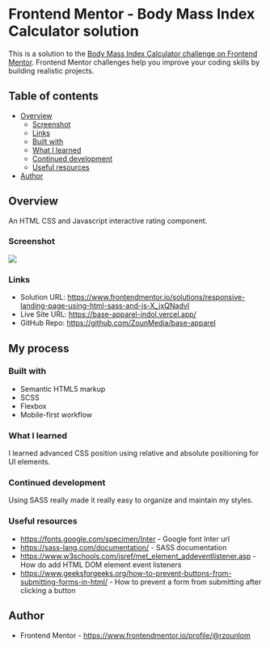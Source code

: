 # Frontend Mentor - Body Mass Index Calculator solution

This is a solution to the [Body Mass Index Calculator challenge on Frontend Mentor](https://www.frontendmentor.io/challenges/body-mass-index-calculator-brrBkfSz1T). Frontend Mentor challenges help you improve your coding skills by building realistic projects.

## Table of contents

- [Overview](#overview)
  - [Screenshot](#screenshot)
  - [Links](#links)
  - [Built with](#built-with)
  - [What I learned](#what-i-learned)
  - [Continued development](#continued-development)
  - [Useful resources](#useful-resources)
- [Author](#author)

## Overview

An HTML CSS and Javascript interactive rating component.

### Screenshot

![](./assets/img/screenshot.jpeg)

### Links

- Solution URL: https://www.frontendmentor.io/solutions/responsive-landing-page-using-html-sass-and-js-X_jxQNadvI
- Live Site URL: https://base-apparel-indol.vercel.app/
- GitHub Repo: https://github.com/ZounMedia/base-apparel

## My process

### Built with

- Semantic HTML5 markup
- SCSS
- Flexbox
- Mobile-first workflow

### What I learned

I learned advanced CSS position using relative and absolute positioning for UI elements.

### Continued development

Using SASS really made it really easy to organize and maintain my styles.

### Useful resources

- https://fonts.google.com/specimen/Inter - Google font Inter url
- https://sass-lang.com/documentation/ - SASS documentation
- https://www.w3schools.com/jsref/met_element_addeventlistener.asp - How do add HTML DOM element event listeners
- https://www.geeksforgeeks.org/how-to-prevent-buttons-from-submitting-forms-in-html/ - How to prevent a form from submitting after clicking a button

## Author

- Frontend Mentor - https://www.frontendmentor.io/profile/@rzounlom
